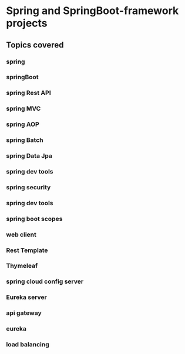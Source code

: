 # Spring and SpringBoot-framework  projects
  
## Topics covered
### spring
### springBoot
### spring Rest API
### spring MVC
### spring AOP
### spring Batch
### spring Data Jpa 
### spring dev tools
### spring security
### spring dev tools
### spring boot scopes
### web client
### Rest Template
### Thymeleaf
### spring cloud config server
### Eureka server
### api gateway
### eureka
### load balancing
